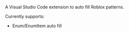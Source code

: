 A Visual Studio Code extension to auto fill Roblox patterns.

Currently supports:
- Enum/EnumItem auto fill
